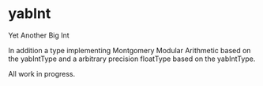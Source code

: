 # yabInt
Yet Another Big Int

In addition a type implementing Montgomery Modular Arithmetic  based on the yabIntType 
and a arbitrary precision floatType based on the yabIntType.

All work in progress.

